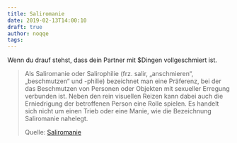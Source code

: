 ```yaml
---
title: Saliromanie
date: 2019-02-13T14:00:10
draft: true
author: noqqe
tags:
---
```


Wenn du drauf stehst, dass dein Partner mit $Dingen vollgeschmiert ist.

> Als Saliromanie oder Salirophilie (frz. salir, „anschmieren“, „beschmutzen“
> und -philie) bezeichnet man eine Präferenz, bei der das Beschmutzen von
> Personen oder Objekten mit sexueller Erregung verbunden ist. Neben den rein
> visuellen Reizen kann dabei auch die Erniedrigung der betroffenen Person eine
> Rolle spielen. Es handelt sich nicht um einen Trieb oder eine Manie, wie die
> Bezeichnung Saliromanie nahelegt.
>
> Quelle: [Saliromanie](https://de.wikipedia.org/wiki/Saliromanie)

